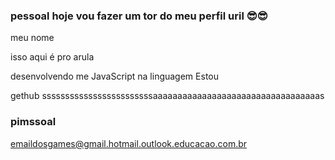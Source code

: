 ### pessoal hoje vou fazer um tor do meu perfil uril 😎😎

meu nome 

isso aqui é pro arula

desenvolvendo me JavaScript na linguagem Estou

gethub ssssssssssssssssssssssssaaaaaaaaaaaaaaaaaaaaaaaaaaaaaaaaaas


### pimssoal

emaildosgames@gmail.hotmail.outlook.educacao.com.br
